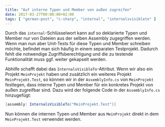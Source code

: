 ```yaml
---
title: "Auf interne Typen und Member von außen zugreifen"
date: 2017-03-27T00:00:00+02:00
tags: [ "german-post", "c-sharp", "internal", "internalsvisibleto" ]
---
```

Durch das `internal`-Schlüsselwort kann auf so deklarierte Typen und Member nur von Dateien aus der selben Assembly zugegriffen werden. Wenn man nun aber Unit-Tests für diese Typen und Member schreiben möchte, befindet man sich häufig in einem separaten Testprojekt. Dadurch fehlt die notwendige Zugriffsberechtigung und die zu testende Funktionalität muss ggf. weiter gekapselt werden.

Abhilfe schafft dabei das `InternalsVisibleTo`-Attribut. Wenn wir also ein Projekt `MeinProjekt` haben und zusätzlich ein weiteres Projekt `MeinProjekt.Test`, so können wir in der `AssemblyInfo.cs` von `MeinProjekt` festlegen, dass interne Typen und Member für ein konkretes Projekt von außen zugreifbar sind. Dazu wird der folgende Code in der `AssemblyInfo.cs` hinzugefügt:

```csharp
[assembly: InternalsVisibleTo("MeinProjekt.Test")]
```

Nun können die internen Typen und Member aus `MeinProjekt` direkt in dem `MeinProjekt.Test` verwendet werden.